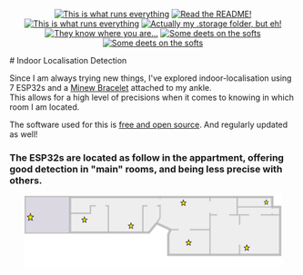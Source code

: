 <p align="center">
<a href="documentation/hardware.md"><img src="https://img.shields.io/badge/Hardware%20Specifications-purple" alt="This is what runs everything"></a> <a href="/node-red/"><img src="https://img.shields.io/badge/Nodered%20Flows-red" alt="Read the README!"></a> 
<a href="documentation/zigbee.md"><img src="https://img.shields.io/badge/Zigbee%20Devices-green" alt="This is what runs everything"></a>  <a href="/.storage/"><img src="https://img.shields.io/badge/Lovelace%20Interfaces-orange" alt="Actually my .storage folder, but eh!"></a>
<a href="/documentation/indoor_localization.md"><img src="https://img.shields.io/badge/Indoor%20Localization-blue" alt="They know where you are..."></a> 
<a href="/documentation/software.md"><img src="https://img.shields.io/badge/Software%20Usage-cyan" alt="Some deets on the softs"></a> <a href="/documentation/wifi.md"><img src="https://img.shields.io/badge/Networking-violet" alt="Some deets on the softs"></a> <br></p></p>
# Indoor Localisation Detection

Since I am always trying new things, I've explored indoor-localisation using 7 ESP32s and a [Minew Bracelet](https://www.minew.com/products/b7-wristband-beacon.html) attached to my ankle.  
This allows for a high level of precisions when it comes to knowing in which room I am located.  
  
  
The software used for this is [free and open source](https://espresense.com/). And regularly updated as well!

### The ESP32s are located as follow in the appartment, offering good detection in "main" rooms, and being less precise with others. <br>
<p align="middle">
  <img src="/assets/misc/esp32map.png" width="90%" />
<p>